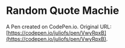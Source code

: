 # Random Quote Machie

A Pen created on CodePen.io. Original URL: [https://codepen.io/juliofs/pen/VwyRpxB](https://codepen.io/juliofs/pen/VwyRpxB).

